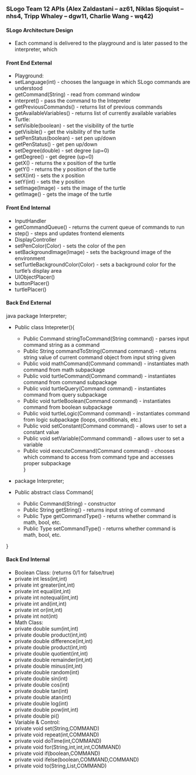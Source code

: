### SLogo Team 12 APIs (Alex Zaldastani – az61, Niklas Sjoquist – nhs4, Tripp Whaley – dgw11, Charlie Wang - wq42)

#### SLogo Architecture Design
* Each command is delivered to the playground and is later passed to the interpreter, which 

#### Front End External
* Playground: 
 * setLanguage(int) - chooses the language in which SLogo commands are understood
 * getCommand(String) - read from command window
 * interpret() - pass the command to the Intepreter
 * getPreviousCommands() - returns list of previous commands
 * getAvailableVariables() - returns list of currently available variables
* Turtle:
 * setVisible(boolean) - set the visibility of the turtle
 * getVisible() - get the visibility of the turtle
 * setPenStatus(boolean) - set pen up/down
 * getPenStatus() - get pen up/down
 * setDegree(double) - set degree (up=0)
 * getDegree() - get degree (up=0)
 * getX() - returns the x position of the turtle
 * getY() - returns the y position of the turtle
 * setX(int) - sets the x position
 * setY(int) - sets the y position
 * setImage(Image) - sets the image of the turtle
 * getImage() - gets the image of the turtle

















#### Front End Internal
* InputHandler
 * getCommandQueue() - returns the current queue of commands to run
 * step() - steps and updates frontend elements
* DisplayController
 * setPenColor(Color) - sets the color of the pen
 * setBackgroundImage(Image) - sets the background image of the environment
 * setTurtleBackgroundColor(Color) - sets a background color for the turtle’s display area
* UIObjectPlacer()
 * buttonPlacer()
 * turtlePlacer()
 
 
 
 



#### Back End External
java
 package Interpreter;
 *	Public class Intepreter(){
    *	Public Command stringToCommand(String command) - parses input command string as a command
	*   Public String commandToString(Command command) - returns string value of current command object from input string given
	*   Public void mathCommand(Command command) - instantiates math command from math subpackage
	*   Public void turtleCommand(Command command) - instantiates command from command subpackage
	*   Public void turtleQuery(Command command) - instantiates command from query subpackage
	*   Public void turtleBoolean(Command command) - instantiates command from boolean subpackage
	*   Public void turtleLogic(Command command) - instantiates command from logic subpackage (loops, conditionals, etc.)
    *	Public void setConstant(Command command) - allows user to set a constant value
    *	Public void setVariable(Command command) - allows user to set a variable
    * 	Public void executeCommand(Command command) - chooses which command to access from command type and accesses proper subpackage	
}

* package Interpreter;
* Public abstract class Command{
	* 	Public Command(String) - constructor
	* 	Public String getString() - returns input string of command
	* 	Public Type getCommandType() - returns whether command is math, bool, etc.
	* 	Public Type setCommandType() - returns whether command is math, bool, etc.

}


#### Back End Internal
* Boolean Class: (returns 0/1 for false/true)
 * private int less(int,int)
 * private int greater(int,int)
 * private int equal(int,int)
 * private int notequal(int,int)
 * private int and(int,int)
 * private int or(int,int)
 * private int not(int)
* Math Class:
 * private double sum(int,int)
 * private double product(int,int)
 * private double difference(int,int)
 * private double product(int,int)
 * private double quotient(int,int)
 * private double remainder(int,int)
 * private double minus(int,int)
 * private double random(int)
 * private double sin(int)
 * private double cos(int)
 * private double tan(int)
 * private double atan(int)
 * private double log(int)
 * private double pow(int,int)
 * private double pi()
* Variable & Control:
 * private void set(String,COMMAND)
 * private void repeat(int,COMMAND)
 * private void doTime(int,COMMAND)
 * private void for(String,int,int,int,COMMAND)
 * private void if(boolean,COMMAND)
 * private void ifelse(boolean,COMMAND,COMMAND)
 * private void to(String,List<Object>,COMMAND)

